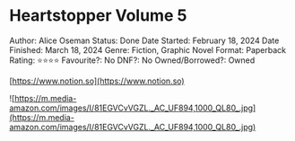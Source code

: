 # Heartstopper Volume 5

Author: Alice Oseman
Status: Done
Date Started: February 18, 2024
Date Finished: March 18, 2024
Genre: Fiction, Graphic Novel
Format: Paperback
Rating: ⭐️⭐️⭐️⭐️
Favourite?: No
DNF?: No
Owned/Borrowed?: Owned

[https://www.notion.so](https://www.notion.so)

![https://m.media-amazon.com/images/I/81EGVCvVGZL._AC_UF894,1000_QL80_.jpg](https://m.media-amazon.com/images/I/81EGVCvVGZL._AC_UF894,1000_QL80_.jpg)